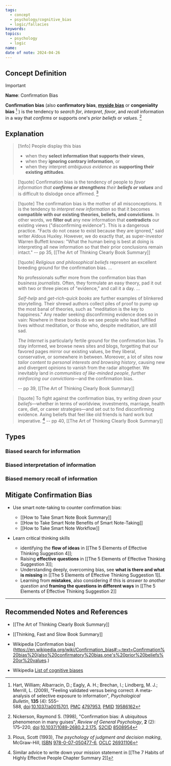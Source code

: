 ```yaml
---
tags:
  - concept
  - psychology/cognitive_bias
  - logic/fallacies
keywords: 
topics:
  - psychology
  - logic
name: 
date of note: 2024-04-26
---
```


## Concept Definition

>[!important]
>**Name**:  Confirmation Bias
>
>**Confirmation bias** (also **confirmatory bias**, [**myside bias**](https://en.wikipedia.org/wiki/Confirmation_bias#cite_note-2) or **congeniality bias** [^2] ) is the tendency to *search for*, *interpret*, *favor*, and *recall* information in a way that *confirms* or supports one's *prior beliefs* or *values*. [^3]

## Explanation


>[!info]
>People display this bias 
>- when they **select information that supports their views**, 
>- when they **ignoring contrary information**, or 
>- when they interpret *ambiguous evidence* as **supporting their existing attitudes**.

>[!quote]
>Confirmation bias is the tendency of people to *favor information that **confirms or strengthens** their **beliefs or values*** and is difficult to dislodge once affirmed. [^4]

>[!quote]
>The confirmation bias is the mother of all misconceptions. It is the tendency to *interpret new information* so that it becomes **compatible with our existing theories, beliefs, and convictions.** In other words, we **filter out** any new information that **contradicts** our existing views ("disconfirming evidence"). This is a dangerous practice. "Facts do not cease to exist because they are ignored," said writer Aldous Huxley. However, we do exactly that, as super-investor Warren Buffett knows: "What the human being is best at doing is interpreting all new information so that their prior conclusions remain intact."
>-- pp 35, [[The Art of Thinking Clearly Book Summary]]

>[!quote]
>*Religious and philosophical beliefs* represent an excellent breeding ground for the confirmation bias. ...
>
>No professionals suffer more from the confirmation bias than *business journalists*. Often, they formulate an easy theory, pad it out with two or three pieces of "evidence," and call it a day. ...
>
>*Self-help* and *get-rich-quick books* are further examples of blinkered storytelling. Their shrewd authors collect piles of proof to pump up the most banal of theories, such as "meditation is the key to happiness." Any reader seeking disconfirming evidence does so in vain: Nowhere in these books do we see people who lead fulfilled lives without meditation, or those who, despite meditation, are still sad.
>
>*The Internet* is particularly fertile ground for the confirmation bias. To stay informed, we browse news sites and blogs, forgetting that our favored pages mirror our existing values, be they liberal, conservative, or somewhere in between. Moreover, a lot of sites now *tailor content to personal interests and browsing history*, causing new and divergent opinions to vanish from the radar altogether. We inevitably land in *communities of like-minded people*, *further reinforcing our convictions*—and the confirmation bias.
>
>-- pp 39, [[The Art of Thinking Clearly Book Summary]]


>[!quote]
>To fight against the confirmation bias, try *writing down your beliefs*—whether in terms of worldview, investments, marriage, health care, diet, or career strategies—and set out to find disconfirming evidence. Axing beliefs that feel like old friends is hard work but imperative. [^5]
>-- pp 40, [[The Art of Thinking Clearly Book Summary]]



## Types

### Biased search for information

### Biased interpretation of information

### Biased memory recall of information



## Mitigate Confirmation Bias

- Use smart note-taking to counter confirmation bias:
	- [[How to Take Smart Note Book Summary]]
	- [[How to Take Smart Note Benefits of Smart Note-Taking]]
	- [[How to Take Smart Note Workflow]]	    

- Learn critical thinking skills 
	- identifying the **flow of ideas** in [[The 5 Elements of Effective Thinking Suggestion 4]]; 
	- Raising **effective questions** in [[The 5 Elements of Effective Thinking Suggestion 3]];  
	- Understanding deeply, overcoming bias, see **what is there and what is missing** in [[The 5 Elements of Effective Thinking Suggestion 1]].
	- Learning from **mistakes**, also considering if this is *answer to another question* and **framing the questions in different ways** in  [[The 5 Elements of Effective Thinking Suggestion 2]]


-----------
##  Recommended Notes and References

- [[The Art of Thinking Clearly Book Summary]]
- [[Thinking, Fast and Slow Book Summary]]

- Wikipedia [Confirmation bias](https://en.wikipedia.org/wiki/Confirmation_bias#:~:text=Confirmation%20bias%20(also%20confirmatory%20bias,one's%20prior%20beliefs%20or%20values.)
- Wikipedia [List of cognitive biases](https://en.wikipedia.org/wiki/List_of_cognitive_biases)

[^1]: [David Perkins](https://en.wikipedia.org/wiki/David_Perkins_(geneticist)) "David Perkins (geneticist)", a professor and researcher at the Harvard Graduate School of Education, coined the term "myside bias" referring to a preference for "my" side of an issue.

[^2]: Hart, William; Albarracin, D.; Eagly, A. H.; Brechan, I.; Lindberg, M. J.; Merrill, L. (2009), "Feeling validated versus being correct: A meta-analysis of selective exposure to information", _Psychological Bulletin_, **135** (4): 555–588, [doi](https://en.wikipedia.org/wiki/Doi_(identifier) "Doi (identifier)"):[10.1037/a0015701](https://doi.org/10.1037%2Fa0015701), [PMC](https://en.wikipedia.org/wiki/PMC_(identifier) "PMC (identifier)") [4797953](https://www.ncbi.nlm.nih.gov/pmc/articles/PMC4797953), [PMID](https://en.wikipedia.org/wiki/PMID_(identifier) "PMID (identifier)") [19586162](https://pubmed.ncbi.nlm.nih.gov/19586162)

[^3]: Nickerson, Raymond S. (1998), "Confirmation bias: A ubiquitous phenomenon in many guises", _Review of General Psychology_, **2** (2): 175–220, [doi](https://en.wikipedia.org/wiki/Doi_(identifier) "Doi (identifier)"):[10.1037/1089-2680.2.2.175](https://doi.org/10.1037%2F1089-2680.2.2.175), [S2CID](https://en.wikipedia.org/wiki/S2CID_(identifier) "S2CID (identifier)") [8508954](https://api.semanticscholar.org/CorpusID:8508954)

[^4]: Plous, Scott (1993), _The psychology of judgment and decision making_, McGraw-Hill, [ISBN](https://en.wikipedia.org/wiki/ISBN_(identifier) "ISBN (identifier)") [978-0-07-050477-6](https://en.wikipedia.org/wiki/Special:BookSources/978-0-07-050477-6 "Special:BookSources/978-0-07-050477-6"), [OCLC](https://en.wikipedia.org/wiki/OCLC_(identifier) "OCLC (identifier)") [26931106](https://www.worldcat.org/oclc/26931106)

[^5]: Similar advice to write down your mission statement in [[The 7 Habits of Highly Effective People Chapter Summary 2]]